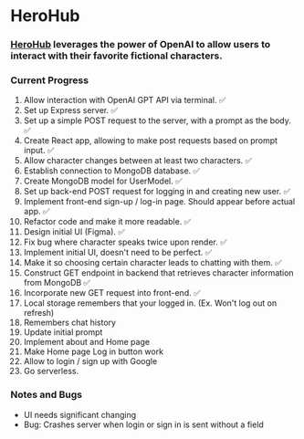 <h1>HeroHub</h1>

<h3><a href="https://www.herohub.app">HeroHub</a> leverages the power of OpenAI to allow users to interact with their favorite fictional characters.</h3>

<h3>Current Progress</h3>
<ol>
  <li>Allow interaction with OpenAI GPT API via terminal. &#9989;</li>
  <li>Set up Express server. &#9989;</li>
  <li>Set up a simple POST request to the server, with a prompt as the body. &#9989;</li>
  <li>Create React app, allowing to make post requests based on prompt input. &#9989;</li>
  <li>Allow character changes between at least two characters. &#9989;</li>
  <li>Establish connection to MongoDB database. &#9989;</li>
  <li>Create MongoDB model for UserModel. &#9989;</li>
  <li>Set up back-end POST request for logging in and creating new user. &#9989;</li>
  <li>Implement front-end sign-up / log-in page. Should appear before actual app. &#9989;</li>
  <li>Refactor code and make it more readable. &#9989;</li>
  <li>Design initial UI (Figma). &#9989;</li>
  <li>Fix bug where character speaks twice upon render. &#9989;</li>
  <li>Implement initial UI, doesn't need to be perfect. &#9989;</li>
  <li>Make it so choosing certain character leads to chatting with them. &#9989;</li>
  <li>Construct GET endpoint in backend that retrieves character information from MongoDB &#9989;</li>
  <li>Incorporate new GET request into front-end.  &#9989;</li>
  <li>Local storage remembers that your logged in. (Ex. Won't log out on refresh)</li>
  <li>Remembers chat history</li>
  <li>Update initial prompt</li>
  <li>Implement about and Home page</li>
  <li>Make Home page Log in button work</li>
  <li>Allow to login / sign up with Google</li>
  <li>Go serverless.</li>
</ol>



<h3>Notes and Bugs</h3>
<ul>
  <li>UI needs significant changing</li>
  <li>Bug: Crashes server when login or sign in is sent without a field </li>
</ul>
